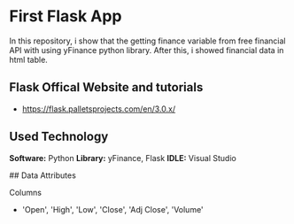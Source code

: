 
# First Flask App

In this repository, i show that the getting finance variable from free financial API with using yFinance python library. After this, i showed financial data in html table.

## Flask Offical Website and tutorials

- https://flask.palletsprojects.com/en/3.0.x/
  
## Used Technology

**Software:** Python
**Library:** yFinance, Flask
**IDLE:** Visual Studio



## Data Attributes

Columns
- 'Open', 'High', 'Low', 'Close', 'Adj Close', 'Volume'

  